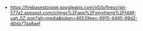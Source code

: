 - https://firebasestorage.googleapis.com/v0/b/firescript-577a2.appspot.com/o/imgs%2Fapp%2Fxinyiheng%2FhbM-uah_0Z.json?alt=media&token=46539eec-9915-4495-89d2-d0da77aa8aef
